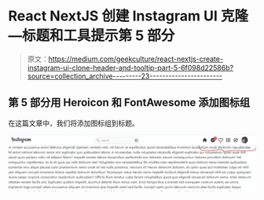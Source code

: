 # React NextJS 创建 Instagram UI 克隆—标题和工具提示第 5 部分

> 原文：<https://medium.com/geekculture/react-nextjs-create-instagram-ui-clone-header-and-tooltip-part-5-6f098d22586b?source=collection_archive---------23----------------------->

## 第 5 部分用 Heroicon 和 FontAwesome 添加图标组

在这篇文章中，我们将添加图标组到标题。

![](img/84abcaa704b5117e73ef9c8ecafa577a.png)